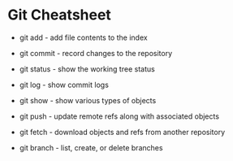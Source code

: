 Git Cheatsheet
==============

- git add     - add file contents to the index
- git commit  - record changes to the repository

- git status  - show the working tree status
- git log     - show commit logs
- git show    - show various types of objects

- git push    - update remote refs along with associated objects
- git fetch   - download objects and refs from another repository

- git branch  - list, create, or delete branches

